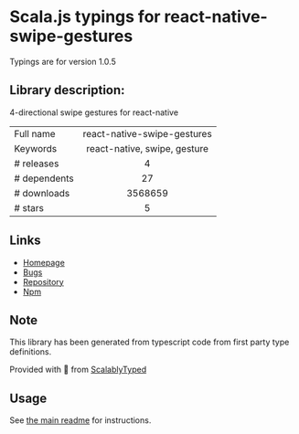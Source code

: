 
# Scala.js typings for react-native-swipe-gestures

Typings are for version 1.0.5

## Library description:
4-directional swipe gestures for react-native

|                    |                 |
| ------------------ | :-------------: |
| Full name          | react-native-swipe-gestures |
| Keywords           | react-native, swipe, gesture |
| # releases         | 4 |
| # dependents       | 27 |
| # downloads        | 3568659 |
| # stars            | 5 |

## Links
- [Homepage](https://github.com/glepur/react-native-swipe-gestures#readme)
- [Bugs](https://github.com/glepur/react-native-swipe-gestures/issues)
- [Repository](https://github.com/glepur/react-native-swipe-gestures)
- [Npm](https://www.npmjs.com/package/react-native-swipe-gestures)
    


## Note
This library has been generated from typescript code from first party type definitions.

Provided with :purple_heart: from [ScalablyTyped](https://github.com/oyvindberg/ScalablyTyped)

## Usage
See [the main readme](../../readme.md) for instructions.


